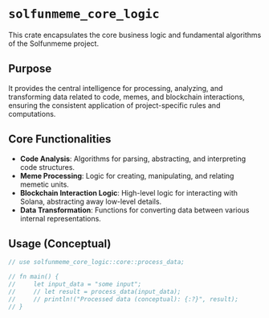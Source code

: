 # `solfunmeme_core_logic`

This crate encapsulates the core business logic and fundamental algorithms of the Solfunmeme project.

## Purpose

It provides the central intelligence for processing, analyzing, and transforming data related to code, memes, and blockchain interactions, ensuring the consistent application of project-specific rules and computations.

## Core Functionalities

-   **Code Analysis**: Algorithms for parsing, abstracting, and interpreting code structures.
-   **Meme Processing**: Logic for creating, manipulating, and relating memetic units.
-   **Blockchain Interaction Logic**: High-level logic for interacting with Solana, abstracting away low-level details.
-   **Data Transformation**: Functions for converting data between various internal representations.

## Usage (Conceptual)

```rust
// use solfunmeme_core_logic::core::process_data;

// fn main() {
//     let input_data = "some input";
//     // let result = process_data(input_data);
//     // println!("Processed data (conceptual): {:?}", result);
// }
```
